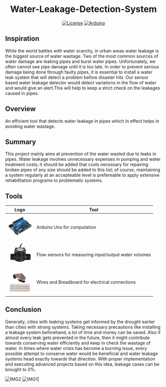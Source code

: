 <div align="center">
<h1 align="center">Water-Leakage-Detection-System</h1>

[![License](https://img.shields.io/github/license/atharwa-24/Water-Leakage-Detection-System?color=blue&logo=git)](https://github.com/atharwa-24/Water-Leakage-Detection-System/blob/main/LICENSE)
[![Arduino](https://img.shields.io/badge/Arduino-C-brightgreen)](https://github.com/atharwa-24/Water-Leakage-Detection-System/search?l=c%2B%2B)

</div>

## Inspiration

While the world battles with water scarcity, in urban areas water leakage is the
biggest source of water wastage. Two of the most common sources of water damage
are leaking pipes and burst water pipes. Unfortunately, we often cannot see pipe
damage until it is too late. In order to prevent serious damage being done
through faulty pipes, it is essential to install a water leak system that will
detect a problem before disaster hits .Our sensor based water leakage detector
would detect variations in the flow of water and would give an alert.This will
help to keep a strict check on the leakages caused in pipes.

## Overview

An efficient tool that detects water leakage in pipes which in effect helps in
avoiding water wastage.

## Summary

This project mainly aims at prevention of the water wasted due to leaks in
pipes. Water leakage involves unnecessary expenses in pumping and water
treatment costs; it should be added that costs necessary for repairing broken
pipes of any size should be added to this list; of course, maintaining a system
regularly at an accepteable level is prefereable to apply extensive
rehabilitation programs to problematic systems.

## Tools

| Logo                                                          | Tool                                                  |
| ------------------------------------------------------------- | ----------------------------------------------------- |
| <img src="img/arduino.jpg" height = "80px" width = "80px">    | Arduino Uno for computation                           |
| <img src="img/flow.jpg" height = "80px" width = "80px">       | Flow sensors for measuring input/output water volumes |
| <img src="img/breadboard.jpg" height = "80px" width = "80px"> | Wires and Breadboard for electrical connections       |

## Conclusion

Generally, cities with leaking systems get informed by the drought earlier than
cities with strong systems. Taking necessary precautions like installing a
leakage system beforehand, a lot of time and money can be saved. Also if almost
every leak gets prevented in the future, then it might contribute towards
conserving water efficiently and keep in check the wastage of water. In times
where water crisis has become a burning issue, every possible attempt to
conserve water would be beneficial and water leakage systems head exactly
towards that direction. With proper implementation and executing advanced
projects based on this idea, leakage cases can be brought to 0%.

![IMG2](img/3.jpg) ![IMG1](img/1.jpg)|
